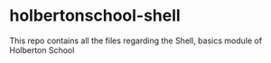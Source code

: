 # holbertonschool-shell
This repo contains all the files regarding the Shell, basics module of Holberton School
